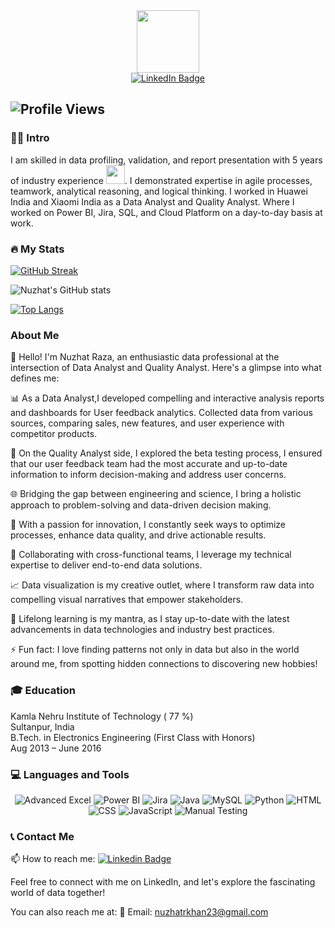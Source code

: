 <div id="header" align="center">
  <img src="https://media.giphy.com/media/M9gbBd9nbDrOTu1Mqx/giphy.gif" width="100"/>
</div>

<div align="center">
  <a href="https://www.linkedin.com/in/nuzhat-raza-599190208/">
    <img src="https://img.shields.io/badge/LinkedIn-blue?style=for-the-badge&logo=linkedin&logoColor=white" alt="LinkedIn Badge"/>
  </a>
</div>

![Profile Views](https://komarev.com/ghpvc/?username=Nuzhat-Raza&label=Profile+Views&color=red)
---

### :woman_technologist: Intro

I am skilled in data profiling, validation, and report presentation with 5 years of industry experience <img src="https://media.giphy.com/media/WUlplcMpOCEmTGBtBW/giphy.gif" width="30">. I demonstrated expertise in agile processes, teamwork, analytical reasoning, and logical thinking. I worked in Huawei India and Xiaomi India as a Data Analyst and Quality Analyst. Where I worked on  Power BI, Jira, SQL, and Cloud Platform on a day-to-day basis at work.
### :fire: My Stats 
[![GitHub Streak](https://github-readme-streak-stats.herokuapp.com?user=Nuzhat-Raza&theme=highcontrast)](https://git.io/streak-stats)

![Nuzhat's GitHub stats](https://github-readme-stats.vercel.app/api?username=Nuzhat-Raza&show_icons=true&theme=radical)

[![Top Langs](https://github-readme-stats.vercel.app/api/top-langs/?username=Nuzhat-Raza&layout=compact&theme=dracula&langs_count=6&hide_border=true&custom_title=Top%20Languages&title_color=FF69B4)](https://github.com/anuraghazra/github-readme-stats)

### About Me

👩‍ Hello! I'm Nuzhat Raza, an enthusiastic data professional at the intersection of Data Analyst and Quality Analyst. Here's a glimpse into what defines me:

📊 As a Data Analyst,I developed compelling and interactive analysis reports and dashboards for User feedback analytics.  Collected data from various sources, comparing sales, new features, and user experience with competitor products.

🔧 On the Quality Analyst side, I explored the beta testing process, I ensured that our user feedback team had the most accurate and up-to-date information to inform decision-making and address user concerns.

🌐 Bridging the gap between engineering and science, I bring a holistic approach to problem-solving and data-driven decision making.

🚀 With a passion for innovation, I constantly seek ways to optimize processes, enhance data quality, and drive actionable results.

🤝 Collaborating with cross-functional teams, I leverage my technical expertise to deliver end-to-end data solutions.

📈 Data visualization is my creative outlet, where I transform raw data into compelling visual narratives that empower stakeholders.

🌱 Lifelong learning is my mantra, as I stay up-to-date with the latest advancements in data technologies and industry best practices.

⚡ Fun fact: I love finding patterns not only in data but also in the world around me, from spotting hidden connections to discovering new hobbies!

### 🎓 Education

Kamla Nehru Institute of Technology ( 77 %)  
Sultanpur, India  
B.Tech. in Electronics Engineering (First Class with Honors)  
Aug 2013 – June 2016  

### 💻 Languages and Tools

<p align="center">
  <img src="https://img.shields.io/badge/Advanced_Excel-217346?style=flat-square&logo=microsoft-excel&logoColor=white" alt="Advanced Excel"/>
  <img src="https://img.shields.io/badge/PowerBI-F2C811?style=flat-square&logo=power-bi&logoColor=white" alt="Power BI"/>
  <img src="https://img.shields.io/badge/Jira-0052CC?style=flat-square&logo=jira&logoColor=white" alt="Jira"/> 
  <img src="https://img.shields.io/badge/Java-007396?style=flat-square&logo=java&logoColor=white" alt="Java"/>
  <img src="https://img.shields.io/badge/MySQL-4479A1?style=flat-square&logo=mysql&logoColor=white" alt="MySQL"/>
  <img src="https://img.shields.io/badge/Python-3776AB?style=flat-square&logo=python&logoColor=white" alt="Python"/>
  <img src="https://img.shields.io/badge/HTML-E34F26?style=flat-square&logo=html5&logoColor=white" alt="HTML"/>
  <img src="https://img.shields.io/badge/CSS-1572B6?style=flat-square&logo=css3&logoColor=white" alt="CSS"/>
  <img src="https://img.shields.io/badge/JavaScript-F7DF1E?style=flat-square&logo=javascript&logoColor=white" alt="JavaScript"/>
  <img src="https://img.shields.io/badge/Manual_Testing-FFA500?style=flat-square" alt="Manual Testing"/>
  
</p>

### 📞 Contact Me

📫 How to reach me: [![Linkedin Badge](https://img.shields.io/badge/NuzhatRaza-blue?style=flat&logo=Linkedin&logoColor=white)](https://www.linkedin.com/in/nuzhat-raza-599190208/)


Feel free to connect with me on LinkedIn, and let's explore the fascinating world of data together!

You can also reach me at:
📧 Email: nuzhatrkhan23@gmail.com



